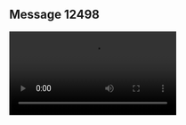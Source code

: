 ## Message 12498



![Video](https://data.iron-swords.co.il/2024/October/12/https://data.iron-swords.co.il/2024/October/12/12498/12498_media.mp4)
